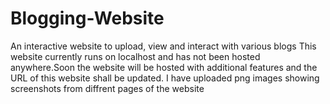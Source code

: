# Blogging-Website
An interactive website to upload, view and interact with various blogs
This website currently runs on localhost and has not been hosted anywhere.Soon the website will be hosted with additional features and the URL of this website shall be updated.
I have uploaded png images showing screenshots from diffrent pages of the website


